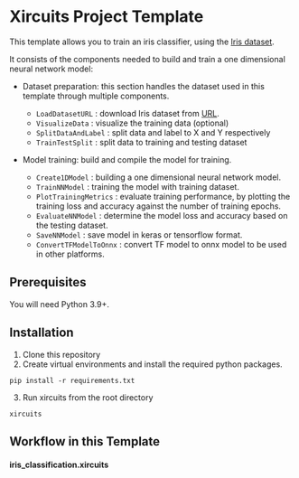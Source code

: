 # Xircuits Project Template

This template allows you to train an iris classifier, using the [Iris dataset](http://archive.ics.uci.edu/ml/machine-learning-databases/iris/iris.data).

It consists of the components needed to build and train a one dimensional neural network model:

- Dataset preparation: this section handles the dataset used in this template through multiple components.

  - `LoadDatasetURL` : download Iris dataset from [URL](http://archive.ics.uci.edu/ml/machine-learning-databases/iris/iris.data).
  - `VisualizeData` : visualize the training data (optional)
  - `SplitDataAndLabel` : split data and label to X and Y respectively
  - `TrainTestSplit` : split data to training and testing dataset

- Model training: build and compile the model for training.
  - `Create1DModel` : building a one dimensional neural network model.
  - `TrainNNModel` : training the model with training dataset.
  - `PlotTrainingMetrics` : evaluate training performance, by plotting the training loss and accuracy against the number of training epochs.
  - `EvaluateNNModel` : determine the model loss and accuracy based on the testing dataset.
  - `SaveNNModel` : save model in keras or tensorflow format.
  - `ConvertTFModelToOnnx` : convert TF model to onnx model to be used in other platforms.

## Prerequisites

You will need Python 3.9+.

## Installation

1. Clone this repository
2. Create virtual environments and install the required python packages.

```
pip install -r requirements.txt
```

3. Run xircuits from the root directory

```
xircuits
```

## Workflow in this Template

#### iris_classification.xircuits

